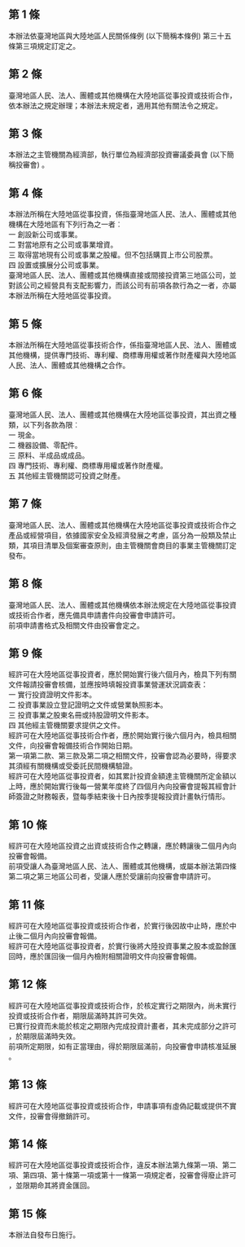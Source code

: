 第 1 條
-------
本辦法依臺灣地區與大陸地區人民關係條例 (以下簡稱本條例) 第三十五  
條第三項規定訂定之。

第 2 條
-------
臺灣地區人民、法人、團體或其他機構在大陸地區從事投資或技術合作，  
依本辦法之規定辦理；本辦法未規定者，適用其他有關法令之規定。

第 3 條
-------
本辦法之主管機關為經濟部，執行單位為經濟部投資審議委員會 (以下簡  
稱投審會) 。

第 4 條
-------
本辦法所稱在大陸地區從事投資，係指臺灣地區人民、法人、團體或其他  
機構在大陸地區有下列行為之一者︰  
一  創設新公司或事業。  
二  對當地原有之公司或事業增資。  
三  取得當地現有公司或事業之股權。但不包括購買上市公司股票。  
四  設置或擴展分公司或事業。  
臺灣地區人民、法人、團體或其他機構直接或間接投資第三地區公司，並  
對該公司之經營具有支配影響力，而該公司有前項各款行為之一者，亦屬  
本辦法所稱在大陸地區從事投資。

第 5 條
-------
本辦法所稱在大陸地區從事技術合作，係指臺灣地區人民、法人、團體或  
其他機構，提供專門技術、專利權、商標專用權或著作財產權與大陸地區  
人民、法人、團體或其他機構之合作。

第 6 條
-------
臺灣地區人民、法人、團體或其他機構在大陸地區從事投資，其出資之種  
類，以下列各款為限︰  
一  現金。  
二  機器設備、零配件。  
三  原料、半成品或成品。  
四  專門技術、專利權、商標專用權或著作財產權。  
五  其他經主管機關認可投資之財產。

第 7 條
-------
臺灣地區人民、法人、團體或其他機構在大陸地區從事投資或技術合作之  
產品或經營項目，依據國家安全及經濟發展之考慮，區分為一般類及禁止  
類，其項目清單及個案審查原則，由主管機關會商目的事業主管機關訂定  
發布。

第 8 條
-------
臺灣地區人民、法人、團體或其他機構依本辦法規定在大陸地區從事投資  
或技術合作者，應先備具申請書件向投審會申請許可。  
前項申請書格式及相關文件由投審會定之。

第 9 條
-------
經許可在大陸地區從事投資者，應於開始實行後六個月內，檢具下列有關  
文件報請投審會核備，並應按時填報投資事業營運狀況調查表：  
一  實行投資證明文件影本。  
二  投資事業設立登記證明之文件或營業執照影本。  
三  投資事業之股東名冊或持股證明文件影本。  
四  其他經主管機關要求提供之文件。  
經許可在大陸地區從事技術合作者，應於開始實行後六個月內，檢具相關  
文件，向投審會報備技術合作開始日期。  
第一項第二款、第三款及第二項之相關文件，投審會認為必要時，得要求  
其須經有關機構或受委託民間機構驗證。  
經許可在大陸地區從事投資者，如其累計投資金額達主管機關所定金額以  
上時，應於開始實行後每一營業年度終了四個月內向投審會提報其經會計  
師簽證之財務報表，暨每季結束後十日內按季提報投資計畫執行情形。

第 10 條
--------
經許可在大陸地區投資之出資或技術合作之轉讓，應於轉讓後二個月內向  
投審會報備。  
前項受讓人為臺灣地區人民、法人、團體或其他機構，或屬本辦法第四條  
第二項之第三地區公司者，受讓人應於受讓前向投審會申請許可。

第 11 條
--------
經許可在大陸地區從事投資或技術合作者，於實行後因故中止時，應於中  
止後二個月內向投審會報備。  
經許可在大陸地區從事投資者，於實行後將大陸投資事業之股本或盈餘匯  
回時，應於匯回後一個月內檢附相關證明文件向投審會報備。

第 12 條
--------
經許可在大陸地區從事投資或技術合作，於核定實行之期限內，尚未實行  
投資或技術合作者，期限屆滿時其許可失效。  
已實行投資而未能於核定之期限內完成投資計畫者，其未完成部分之許可  
，於期限屆滿時失效。  
前項所定期限，如有正當理由，得於期限屆滿前，向投審會申請核准延展  
。

第 13 條
--------
經許可在大陸地區從事投資或技術合作，申請事項有虛偽記載或提供不實  
文件，投審會得撤銷許可。

第 14 條
--------
經許可在大陸地區從事投資或技術合作，違反本辦法第九條第一項、第二  
項、第四項、第十條第一項或第十一條第一項規定者，投審會得廢止許可  
，並限期命其將資金匯回。

第 15 條
--------
本辦法自發布日施行。

